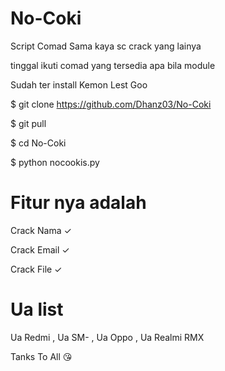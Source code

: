 # No-Coki 

Script Comad Sama kaya sc crack yang lainya

tinggal ikuti comad yang tersedia apa bila module 

Sudah ter install Kemon Lest Goo

$ git clone https://github.com/Dhanz03/No-Coki

$ git pull 

$ cd No-Coki 

$ python nocookis.py 

# Fitur nya adalah 

Crack Nama ✓ 

Crack Email ✓ 

Crack File ✓ 

# Ua list 

Ua Redmi , Ua SM- , Ua Oppo , Ua Realmi RMX

Tanks To All 😘
